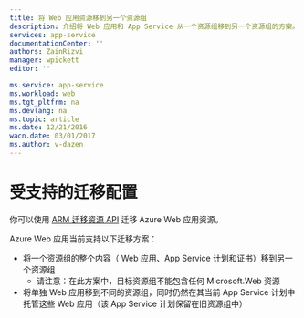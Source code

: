 ```yaml
---
title: 将 Web 应用资源移到另一个资源组
description: 介绍将 Web 应用和 App Service 从一个资源组移到另一个资源组的方案。
services: app-service
documentationCenter: ''
authors: ZainRizvi
manager: wpickett
editor: ''

ms.service: app-service
ms.workload: web
ms.tgt_pltfrm: na
ms.devlang: na
ms.topic: article
ms.date: 12/21/2016
wacn.date: 03/01/2017
ms.author: v-dazen
---
```


# 受支持的迁移配置

你可以使用 [ARM 迁移资源 API](../azure-resource-manager/resource-group-move-resources.md) 迁移 Azure Web 应用资源。

Azure Web 应用当前支持以下迁移方案：

* 将一个资源组的整个内容（ Web 应用、App Service 计划和证书）移到另一个资源组 
    * 请注意：在此方案中，目标资源组不能包含任何 Microsoft.Web 资源
* 将单独 Web 应用移到不同的资源组，同时仍然在其当前 App Service 计划中托管这些 Web 应用（该 App Service 计划保留在旧资源组中）

<!---HONumber=Mooncake_0118_2016-->